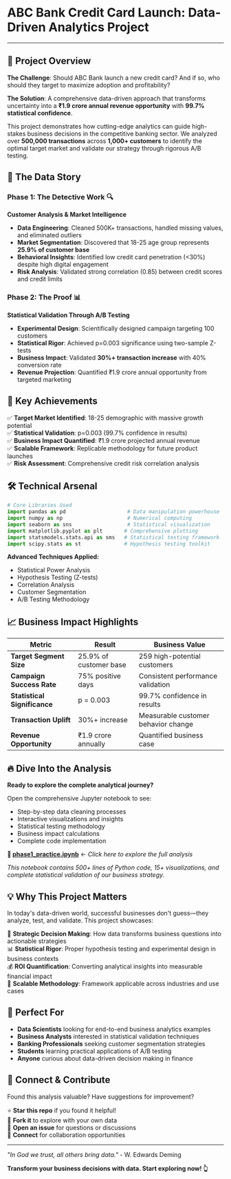 # ABC Bank Credit Card Launch: Data-Driven Analytics Project
***

## 🎯 Project Overview

**The Challenge**: Should ABC Bank launch a new credit card? And if so, who should they target to maximize adoption and profitability?

**The Solution**: A comprehensive data-driven approach that transforms uncertainty into a **₹1.9 crore annual revenue opportunity** with **99.7% statistical confidence**.

This project demonstrates how cutting-edge analytics can guide high-stakes business decisions in the competitive banking sector. We analyzed over **500,000 transactions** across **1,000+ customers** to identify the optimal target market and validate our strategy through rigorous A/B testing.

## 🚀 The Data Story

### Phase 1: The Detective Work 🔍
**Customer Analysis & Market Intelligence**
- **Data Engineering**: Cleaned 500K+ transactions, handled missing values, and eliminated outliers
- **Market Segmentation**: Discovered that 18-25 age group represents **25.9% of customer base**
- **Behavioral Insights**: Identified low credit card penetration (<30%) despite high digital engagement
- **Risk Analysis**: Validated strong correlation (0.85) between credit scores and credit limits

### Phase 2: The Proof 📊  
**Statistical Validation Through A/B Testing**
- **Experimental Design**: Scientifically designed campaign targeting 100 customers
- **Statistical Rigor**: Achieved p=0.003 significance using two-sample Z-tests
- **Business Impact**: Validated **30%+ transaction increase** with 40% conversion rate
- **Revenue Projection**: Quantified ₹1.9 crore annual opportunity from targeted marketing

## 🎯 Key Achievements

✅ **Target Market Identified**: 18-25 demographic with massive growth potential  
✅ **Statistical Validation**: p=0.003 (99.7% confidence in results)  
✅ **Business Impact Quantified**: ₹1.9 crore projected annual revenue  
✅ **Scalable Framework**: Replicable methodology for future product launches  
✅ **Risk Assessment**: Comprehensive credit risk correlation analysis  

## 🛠️ Technical Arsenal

```python
# Core Libraries Used
import pandas as pd                    # Data manipulation powerhouse
import numpy as np                     # Numerical computing
import seaborn as sns                  # Statistical visualization
import matplotlib.pyplot as plt       # Comprehensive plotting
import statsmodels.stats.api as sms   # Statistical testing framework
import scipy.stats as st              # Hypothesis testing toolkit
```

**Advanced Techniques Applied:**
- Statistical Power Analysis
- Hypothesis Testing (Z-tests)
- Correlation Analysis
- Customer Segmentation
- A/B Testing Methodology

## 📈 Business Impact Highlights

| Metric | Result | Business Value |
|--------|--------|----------------|
| **Target Segment Size** | 25.9% of customer base | 259 high-potential customers |
| **Campaign Success Rate** | 75% positive days | Consistent performance validation |
| **Statistical Significance** | p = 0.003 | 99.7% confidence in results |
| **Transaction Uplift** | 30%+ increase | Measurable customer behavior change |
| **Revenue Opportunity** | ₹1.9 crore annually | Quantified business case |

## 🔥 Dive Into the Analysis

**Ready to explore the complete analytical journey?**

Open the comprehensive Jupyter notebook to see:
- Step-by-step data cleaning processes
- Interactive visualizations and insights
- Statistical testing methodology
- Business impact calculations
- Complete code implementation

**📓 [phase1_practice.ipynb](./phase1_practice.ipynb)** ← *Click here to explore the full analysis*

*This notebook contains 500+ lines of Python code, 15+ visualizations, and complete statistical validation of our business strategy.*

## 💡 Why This Project Matters

In today's data-driven world, successful businesses don't guess—they analyze, test, and validate. This project showcases:

🎯 **Strategic Decision Making**: How data transforms business questions into actionable strategies  
📊 **Statistical Rigor**: Proper hypothesis testing and experimental design in business contexts  
💰 **ROI Quantification**: Converting analytical insights into measurable financial impact  
🔄 **Scalable Methodology**: Framework applicable across industries and use cases  

## 🌟 Perfect For

- **Data Scientists** looking for end-to-end business analytics examples
- **Business Analysts** interested in statistical validation techniques  
- **Banking Professionals** seeking customer segmentation strategies
- **Students** learning practical applications of A/B testing
- **Anyone** curious about data-driven decision making in finance

## 🤝 Connect & Contribute

Found this analysis valuable? Have suggestions for improvement? 

⭐ **Star this repo** if you found it helpful!  
🍴 **Fork it** to explore with your own data  
💬 **Open an issue** for questions or discussions  
📧 **Connect** for collaboration opportunities  

***

*"In God we trust, all others bring data."* - W. Edwards Deming

**Transform your business decisions with data. Start exploring now! 👆**
